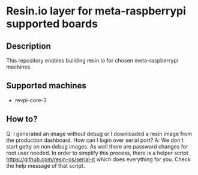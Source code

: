 # Resin.io layer for meta-raspberrypi supported boards

## Description
This repository enables building resin.io for chosen meta-raspberrypi machines.

## Supported machines
* revpi-core-3

## How to?

Q: I generated an image without debug or I downloaded a resin image from the production dashboard. How can I login over serial port?
A: We don't start getty on non debug images. As well there are passward changes for root user needed. In order to simplify this process, there is a helper script https://github.com/resin-os/serial-it which does everything for you. Check the help message of that script.

